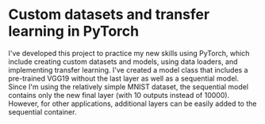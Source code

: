 # Custom datasets and transfer learning in PyTorch

I've developed this project to practice my new skills using PyTorch, which include creating custom datasets and models, using data loaders, and implementing transfer learning. I've created a model class that includes a pre-trained VGG19 without the last layer as well as a sequential model. Since I'm using the relatively simple MNIST dataset, the sequential model contains only the new final layer (with 10 outputs instead of 10000). However, for other applications, additional layers can be easily added to the sequential container.
